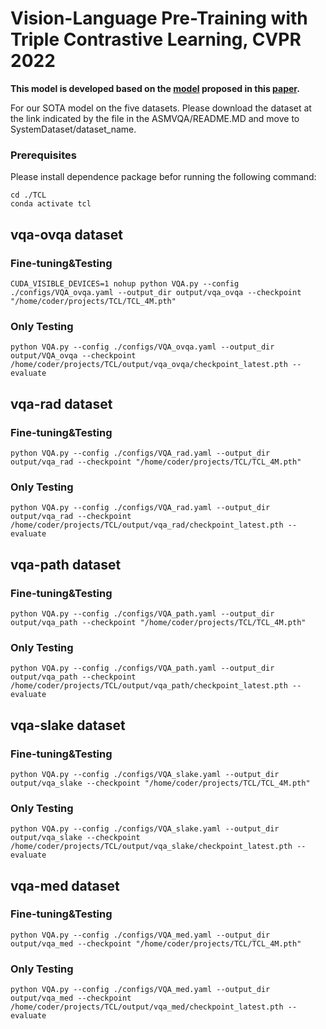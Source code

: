 # Vision-Language Pre-Training with Triple Contrastive Learning, CVPR 2022
**This model is developed based on the [model](https://github.com/uta-smile/TCL) proposed in this [paper](https://arxiv.org/abs/2202.10401).**

For our SOTA model on the five datasets. Please download the dataset at the link indicated by the file in the ASMVQA/README.MD and move to SystemDataset/dataset_name. 

### Prerequisites
Please install dependence package befor running the following command:
```
cd ./TCL
conda activate tcl
```

## vqa-ovqa dataset
### Fine-tuning&Testing 
`CUDA_VISIBLE_DEVICES=1 nohup python VQA.py --config ./configs/VQA_ovqa.yaml --output_dir output/vqa_ovqa --checkpoint "/home/coder/projects/TCL/TCL_4M.pth"`

### Only Testing
`python VQA.py --config ./configs/VQA_ovqa.yaml --output_dir output/VQA_ovqa --checkpoint /home/coder/projects/TCL/output/vqa_ovqa/checkpoint_latest.pth --evaluate`

## vqa-rad dataset
### Fine-tuning&Testing 
`python VQA.py --config ./configs/VQA_rad.yaml --output_dir output/vqa_rad --checkpoint "/home/coder/projects/TCL/TCL_4M.pth"`

### Only Testing
`python VQA.py --config ./configs/VQA_rad.yaml --output_dir output/vqa_rad --checkpoint /home/coder/projects/TCL/output/vqa_rad/checkpoint_latest.pth --evaluate`

## vqa-path dataset
### Fine-tuning&Testing 

`python VQA.py --config ./configs/VQA_path.yaml --output_dir output/vqa_path --checkpoint "/home/coder/projects/TCL/TCL_4M.pth"`

### Only Testing

`python VQA.py --config ./configs/VQA_path.yaml --output_dir output/vqa_path --checkpoint /home/coder/projects/TCL/output/vqa_path/checkpoint_latest.pth --evaluate`

## vqa-slake dataset
### Fine-tuning&Testing 
`python VQA.py --config ./configs/VQA_slake.yaml --output_dir output/vqa_slake --checkpoint "/home/coder/projects/TCL/TCL_4M.pth"`

### Only Testing
`python VQA.py --config ./configs/VQA_slake.yaml --output_dir output/vqa_slake --checkpoint /home/coder/projects/TCL/output/vqa_slake/checkpoint_latest.pth --evaluate`

## vqa-med dataset
### Fine-tuning&Testing 
`python VQA.py --config ./configs/VQA_med.yaml --output_dir output/vqa_med --checkpoint "/home/coder/projects/TCL/TCL_4M.pth"`

### Only Testing
`python VQA.py --config ./configs/VQA_med.yaml --output_dir output/vqa_med --checkpoint /home/coder/projects/TCL/output/vqa_med/checkpoint_latest.pth --evaluate`